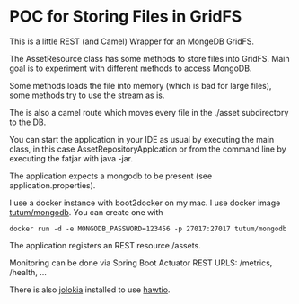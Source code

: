 POC for Storing Files in GridFS
===============================

This is a little REST (and Camel) Wrapper for an MongeDB GridFS.

The AssetResource class has some methods to store files into GridFS. Main goal is to experiment with different methods to access MongoDB.

Some methods loads the file into memory (which is bad for large files), some methods try to use the stream as is.

The is also a camel route which moves every file in the ./asset subdirectory to the DB.

You can start the application in your IDE as usual by executing the main class, in this case AssetRepositoryApplcation or from the command line
by executing the fatjar with java -jar.
 
The application expects a mongodb to be present (see application.properties).

I use a docker instance with boot2docker on my mac. I use docker image [tutum/mongodb](https://registry.hub.docker.com/u/tutum/mongodb/). You can create one with

    docker run -d -e MONGODB_PASSWORD=123456 -p 27017:27017 tutum/mongodb
    
The application registers an REST resource /assets. 

Monitoring can be done via Spring Boot Actuator REST URLS: /metrics, /health, ...

There is also [jolokia](https://jolokia.org/) installed to use [hawtio](http://hawt.io/).

